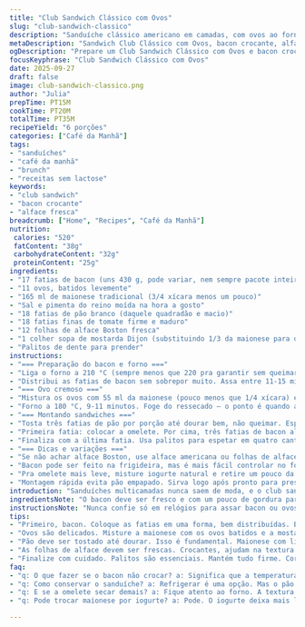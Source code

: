 ```yaml
---
title: "Club Sandwich Clássico com Ovos"
slug: "club-sandwich-classico"
description: "Sanduíche clássico americano em camadas, com ovos ao forno, bacon crocante, tomate fresco e alface. Sem lactose, sem nozes, fácil para café da manhã reforçado ou brunch. Técnicas de preparo para garantir textura crocante do pão, bacon dourado e omelete macia, tudo montado em três fatias de pão branco. Sugestões para substituir ingredientes e dicas para reconhecer o ponto ideal no forno sem relógio fixo. Texturas e aromas variados, de bacon estaladiço à cremosidade do ovo, tomate suculento e o frescor da alface. Muitas variações possíveis e truques pra receita crescer no visual e sabor."
metaDescription: "Sandwich Club Clássico com Ovos, bacon crocante, alface, e maionese. Receita saborosa e sem lactose para um brunch especial."
ogDescription: "Prepare um Club Sandwich Clássico com Ovos e bacon crocante; ideal para um almoço rápido e saboroso."
focusKeyphrase: "Club Sandwich Clássico com Ovos"
date: 2025-09-27
draft: false
image: club-sandwich-classico.png
author: "Julia"
prepTime: PT15M
cookTime: PT20M
totalTime: PT35M
recipeYield: "6 porções"
categories: ["Café da Manhã"]
tags:
- "sanduíches"
- "café da manhã"
- "brunch"
- "receitas sem lactose"
keywords:
- "club sandwich"
- "bacon crocante"
- "alface fresca"
breadcrumb: ["Home", "Recipes", "Café da Manhã"]
nutrition: 
 calories: "520"
 fatContent: "38g"
 carbohydrateContent: "32g"
 proteinContent: "25g"
ingredients:
- "17 fatias de bacon (uns 430 g, pode variar, nem sempre pacote inteiro uso)"
- "11 ovos, batidos levemente"
- "165 ml de maionese tradicional (3/4 xícara menos um pouco)"
- "Sal e pimenta do reino moída na hora a gosto"
- "18 fatias de pão branco (daquele quadradão e macio)"
- "18 fatias finas de tomate firme e maduro"
- "12 folhas de alface Boston fresca"
- "1 colher sopa de mostarda Dijon (substituindo 1/3 da maionese para dar um twist)"
- "Palitos de dente para prender"
instructions:
- "=== Preparação do bacon e forno ==="
- "Liga o forno a 210 °C (sempre menos que 220 pra garantir sem queimar), posiciona a grade no meio. Forra a forma grande com papel manteiga, deixa passar pelas bordas pra facilitar na hora de tirar. Passa azeite na forma e no papel — evita que o bacon grude e ajuda dourar por igual."
- "Distribui as fatias de bacon sem sobrepor muito. Assa entre 11-15 minutos, fíca de olho: o bacon deve chiar e soltar cheiro forte, começar a dourar nas bordas, textura firme mas ainda um pouco maleável no centro. Sai com uma pinça e escorre em papel absorvente pra retirar gordura. Reserva no forno desligado, mantendo quente e crocante."
- "=== Ovo cremoso ==="
- "Mistura os ovos com 55 ml da maionese (pouco menos que 1/4 xícara) e a mostarda. Ajuda na textura e traz um leve sabor picante. Salpica sal e pimenta, mexe. Joga essa mistura numa forma menor, untada, espalhando fininho, pra assar igual omelete."
- "Forno a 180 °C, 9-11 minutos. Foge do ressecado — o ponto é quando a omelete ainda tá com superfície brilhante, levemente úmida, firme pra cortar mas macia. Corta em seis pedaços e mantém aquecido no forno junto com o bacon."
- "=== Montando sandwiches ==="
- "Tosta três fatias de pão por porção até dourar bem, não queimar. Espalha o resto da maionese misturada com um toque de limão, pra dar um azedinho que corta a gordura."
- "Primeira fatia: colocar a omelete. Por cima, três fatias de bacon alinhadas, pra garantir crocância em cada mordida. Fecha com a segunda fatia. Segue pra camada seguinte com tomate (sem excesso pra não molhar pão) e duas folhas inteiras de alface Boston, crocante e macia."
- "Finaliza com a última fatia. Usa palitos para espetar em quatro cantos, ajuda a segurar na hora de cortar e não desmontar. Corta em triângulos, de preferência com faca serrilhada pra não amassar o pão."
- "=== Dicas e variações ==="
- "Se não achar alface Boston, use alface americana ou folhas de alface crespa bem lavadas. Troque pão branco por pão integral ou o tipo brioche, se quiser algo mais doce e macio. Mayonnaise vegana pode substituir sem perder cremosidade. Ovos batidos podem levar um pouco de queijo ralado para variar o sabor se lactose não for problema."
- "Bacon pode ser feito na frigideira, mas é mais fácil controlar no forno pra ficar uniforme. Os tempos variam bastante por cada forno, foco no visual, não no cronômetro. Saturação do aroma do bacon é alerta que está na hora de tirar."
- "Pra omelete mais leve, misture iogurte natural e retire um pouco da maionese. Emoção na cozinha faz a diferença: preste atenção na textura, cheiro, cor. Isso evita erros comuns como bacon queimado ou ovo seco demais."
- "Montagem rápida evita pão empapado. Sirva logo após pronto para preservar as texturas dos ingredientes."
introduction: "Sanduíches multicamadas nunca saem de moda, e o club sandwich entra na lista dos clássicos imbatíveis para um almoço rápido ou brunch caprichado. Aprendi a fazer esse tipo usando forno para controlar o bacon e o ovo, evitando aquela bagunça na frigideira e o risco do bacon ficar duro ou o ovo seco. A maionese com mostarda acrescenta um toque diferente, um leve azedinho que balança o paladar, contrapondo a gordura do bacon e a suavidade do ovo. Usar três fatias de pão permite camadas distintas, com texturas e sabores que conversam. A montagem? Nada de atropelar, cada ingrediente na posição certa garante mordidas equilibradas, sem que o tomate escorra ou a alface murche."
ingredientsNote: "O bacon deve ser fresco e com um pouco de gordura para ficar crocante no forno sem secar. Substituir maionese por iogurte natural pode deixar o prato mais leve, mas a textura final da omelete pode mudar. A mostarda Dijon é meu toque especial, mas pode usar mostarda comum ou omitir caso prefira simples. Recomendação forte de usar pão branco quadrado, para manter a forma e crocância; pão integral pode dar sabor, mas altera a textura. Tomate firme, não muito maduro, evita sujar o pão e manter o sanduíche inteiro até a hora de comer. A alface Boston mostra um equilíbrio entre crocância e maciez, mas várias folhagens verdes são possíveis alternativas."
instructionsNote: "Nunca confie só em relógios para assar bacon ou ovos; o aspecto visual e o toque são seu guia. O bacon deve chiar e dourar bem sem escurecer demais — escurecido demais amarga. A omelete deve ficar com superfície brilhante, controlando o ponto para não virar omelete seca. Use o forno com a ajuda do papel manteiga para evitar bagunça e facilitar depois. Maior eficiência se preparar todos ingredientes antes e montar rápido, pois pão tostado esfria e perde textura. Use palitos para fixar, principalmente se for cortar em triângulos: evita massacre e mistura de sabores indesejados. Reaquecer bacon no forno durante a montagem ajuda a manter crocante."
tips:
- "Primeiro, bacon. Coloque as fatias em uma forma, bem distribuídas. Baixar a temperatura para 210 °C. Sempre observe. O cheiro anuncia quando está no ponto. Tem que dourar sem queimar. Se grudar, problema. Azeite na forma ajuda."
- "Ovos são delicados. Misture a maionese com os ovos batidos e a mostarda. Isso dá gosto. No forno, a 180 °C, vigilância é crucial. Aperceba-se da textura. Brilhante significa quase pronto. Não deixe secar."
- "Pão deve ser tostado até dourar. Isso é fundamental. Maionese com limão na camada é um truque. Isso corta a gordura e anima. Melhora sabor. Nada de encharcar o pão. Camadas cada uma no seu lugar."
- "As folhas de alface devem ser frescas. Crocantes, ajudam na textura. Se não encontrar Boston, use americana. Todo mundo tem alface americana. Evite excessos para não escorregar tudo. A maionese é vital."
- "Finalize com cuidado. Palitos são essenciais. Mantém tudo firme. Cortar em triângulos é uma arte. Faca serrilhada é seu amigo. Não amasse o pão, manter é crucial. Montar na hora para não deixar soggy."
faq:
- "q: O que fazer se o bacon não crocar? a: Significa que a temperatura não estava correta. Se está muito escuro, use menos tempo. Mas se não dourou, ligue o forno de novo e coloque ali."
- "q: Como conservar o sanduíche? a: Refrigerar é uma opção. Mas o pão vai murchar. Para piorar, bacon esquenta em cima do pão e umedece. Tente guardar separadamente."
- "q: E se a omelete secar demais? a: Fique atento ao forno. A textura é crucial. Se desligou e esqueceu, fica seco. Então, use um ponto de check visual, sempre visual."
- "q: Pode trocar maionese por iogurte? a: Pode. O iogurte deixa mais leve. Mas a textura é diferente. Isso vai para a omelete também, é mais densa. Vale testar, mas fique esperto."

---
```

